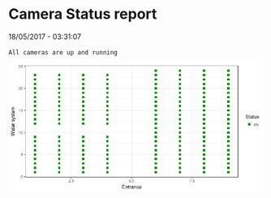 Camera Status report
================
18/05/2017 - 03:31:07

    All cameras are up and running

![](camreport_files/figure-markdown_github/unnamed-chunk-2-1.png)
